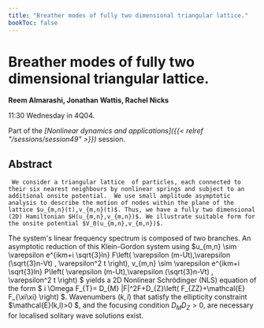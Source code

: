 ```yaml
---
title: "Breather modes of fully two dimensional triangular lattice."
bookToc: false
---
```


# Breather modes of fully two dimensional triangular lattice.

**Reem Almarashi, Jonathan Wattis, Rachel Nicks**

11:30 Wednesday in 4Q04.

Part of the *[Nonlinear dynamics and applications]({{< relref "/sessions/session49" >}})* session.

## Abstract

	 We consider a triangular lattice  of particles, each connected to their six nearest neighbours by nonlinear springs and subject to an additional onsite potential.  We use small amplitude asymptotic analysis to describe the motion of nodes within the plane of the lattice $u_{m,n}(t),v_{m,n}(t)$. Thus, we have a fully two dimensional (2D) Hamiltonian $H(u_{m,n},v_{m,n})$. We illustrate suitable form for the onsite potential $V_0(u_{m,n},v_{m,n})$.    
The system's linear frequency spectrum is composed of two branches.  An asymptotic reduction of this Klein-Gordon system using $u_{m,n} \sim \varepsilon e^{ikm+i \sqrt{3}ln} F\left( \varepsilon (m-Ut),\varepsilon (\sqrt{3}n-Vt) , \varepsilon^2 t \right), v_{m,n} \sim \varepsilon e^{ikm+i \sqrt{3}ln} P\left( \varepsilon (m-Ut),\varepsilon (\sqrt{3}n-Vt) , \varepsilon^2 t \right) $  yields   a 2D  Nonlinear Schrödinger (NLS) equation of the form $ i \Omega  F_{T}= D_{M} |F|^2F+D_{Z}\left( F_{ZZ}+\mathcal{E} F_{\xi\xi} \right) $.  Wavenumbers $(k,l)$ that satisfy the ellipticity constraint $\mathcal{E}(k,l)>0 $, and  the focusing condition $D_{M}D_{Z}>0$, are necessary for localised  solitary wave solutions exist.


